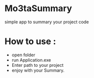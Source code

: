 # Mo3taSummary
simple app to summary your project code 


# How to use : 
 - open folder 
 - run Application.exe 
 - Enter path to your project
 - enjoy with your Summary.
